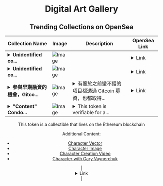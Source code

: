 <div align="center">

# Digital Art Gallery

## Trending Collections on OpenSea

| Collection Name                       | Image                                                                                     | Description                       | OpenSea Link                                                                                          |
|---------------------------------------|-------------------------------------------------------------------------------------------|-----------------------------------|--------------------------------------------------------------------------------------------------------|
| **<details><summary>Unidentified co...</summary>Unidentified contract 005b1b5c-9509-4e1e-9684-9a8cf512ce9f</details>** | ![Image](https://i.seadn.io/s/raw/files/4e104055d0efa6a7476555699f52a8b9.gif?w=500&auto=format?w=200&auto=format) |  | <details><summary>Link</summary>[Unidentified contract 005b1b5c-9509-4e1e-9684-9a8cf512ce9f](https://opensea.io/collection/unidentified-contract-005b1b5c-9509-4e1e-9684-9a8c)</details> |
| **<details><summary>Unidentified co...</summary>Unidentified contract 60eb77d5-fb8e-493a-aa58-adcfb819a7d5</details>** | ![Image](https://i.seadn.io/s/raw/files/4e104055d0efa6a7476555699f52a8b9.gif?w=500&auto=format?w=200&auto=format) |  | <details><summary>Link</summary>[Unidentified contract 60eb77d5-fb8e-493a-aa58-adcfb819a7d5](https://opensea.io/collection/unidentified-contract-60eb77d5-fb8e-493a-aa58-adcf)</details> |
| **<details><summary>參與早期融資的機會，Gitco...</summary>參與早期融資的機會，Gitcoin Alpha Round 哪些項目值得參與？</details>** | ![Image](https://i.seadn.io/s/raw/files/1b62fc4c921e097c82e49a08e221e09b.png?w=500&auto=format?w=200&auto=format) | <details><summary>有鑒於之前蠻不錯的項目都透過 Gitcoin 募資，也都取得...</summary>有鑒於之前蠻不錯的項目都透過 Gitcoin 募資，也都取得不錯得成績，甚至是提供了不少空投的機會，加上最近很多以太坊上面空投任務，都會把在 「Gitcoin 進行捐贈」列入其中一個任務中；無論你是對於嚕空投有興趣，或是對於一個項目早期參與有興趣的人，還蠻建議研究一下 Gitcoin 的，而且 Gitcoin Passport 的機制，也讓參與鏈上互動多了很多成就感。</details> | <details><summary>Link</summary>[參與早期融資的機會，Gitcoin Alpha Round 哪些項目值得參與？](https://opensea.io/collection/can-yu-zao-qi-rong-zi-de-ji-hui-gitcoin-alpha-roun)</details> |
| **<details><summary>"Content" Condo...</summary>"Content" Condor</details>** | ![Image](https://i.seadn.io/s/raw/files/d60d3d8c2123beb5f02ce9ae1d3ddf7c.jpg?w=500&auto=format?w=200&auto=format) | <details><summary>This token is verifiable for a...</summary>This token is verifiable for admission to VeeCon 2023, 2024

This token is a collectible that lives on the Ethereum blockchain

Additional Content:

- [Character Vector](https://cdn.veefriends.com/f6pXbdBrDkgJjmSV-_XTrDCsS97-QXp2H6Yu0fLSCB0/3164.svg)
- [Character Image](https://cdn.veefriends.com/f6pXbdBrDkgJjmSV-_XTrDCsS97-QXp2H6Yu0fLSCB0/4003.png) 
- [Character Creation Video](https://cdn.veefriends.com/f6pXbdBrDkgJjmSV-_XTrDCsS97-QXp2H6Yu0fLSCB0/849.mp4)
- [Character with Gary Vaynerchuk](https://cdn.veefriends.com/f6pXbdBrDkgJjmSV-_XTrDCsS97-QXp2H6Yu0fLSCB0/833.jpg) 
</details> | <details><summary>Link</summary>["Content" Condor](https://opensea.io/collection/content-condor-8558)</details> |

</div>